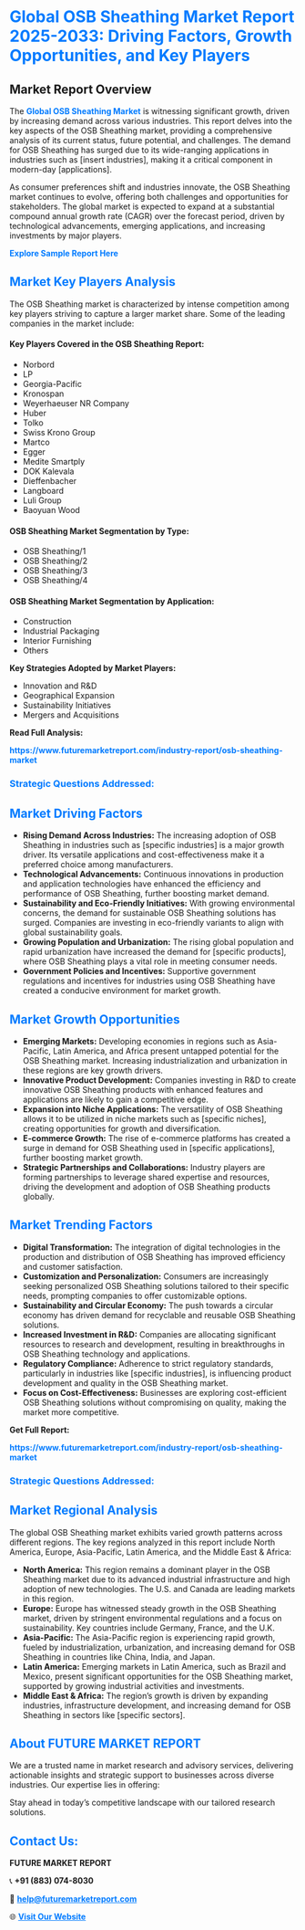 <h1 style="color: #007BFF;">Global OSB Sheathing Market Report 2025-2033: Driving Factors, Growth Opportunities, and Key Players</h1>

<section id="overview">
<h2>Market Report Overview</h2>
<p>The <a href="https://www.futuremarketreport.com/industry-report/osb-sheathing-market" style="color: #007BFF; text-decoration: none;"><strong>Global OSB Sheathing Market</strong></a> is witnessing significant growth, driven by increasing demand across various industries. This report delves into the key aspects of the OSB Sheathing market, providing a comprehensive analysis of its current status, future potential, and challenges. The demand for OSB Sheathing has surged due to its wide-ranging applications in industries such as [insert industries], making it a critical component in modern-day [applications].</p>
<p>As consumer preferences shift and industries innovate, the OSB Sheathing market continues to evolve, offering both challenges and opportunities for stakeholders. The global market is expected to expand at a substantial compound annual growth rate (CAGR) over the forecast period, driven by technological advancements, emerging applications, and increasing investments by major players.</p>
</section>

<section id="overview">
<p><a href="https://www.futuremarketreport.com/request-sample/reportId=27160" style="color: #007BFF; text-decoration: none;"><strong>Explore Sample Report Here</strong></a></p>
</section>

<section id="key-players">
<h2 style="color: #007BFF;">Market Key Players Analysis</h2>
<p>The OSB Sheathing market is characterized by intense competition among key players striving to capture a larger market share. Some of the leading companies in the market include:</p>
<h4>Key Players Covered in the OSB Sheathing Report:</h4>
<ul><li>Norbord</li><li>LP</li><li>Georgia-Pacific</li><li>Kronospan</li><li>Weyerhaeuser NR Company</li><li>Huber</li><li>Tolko</li><li>Swiss Krono Group</li><li>Martco</li><li>Egger</li><li>Medite Smartply</li><li>DOK Kalevala</li><li>Dieffenbacher</li><li>Langboard</li><li>Luli Group</li><li>Baoyuan Wood</li></ul>
<h4>OSB Sheathing Market Segmentation by Type:</h4>
<ul><li>OSB Sheathing/1</li><li>OSB Sheathing/2</li><li>OSB Sheathing/3</li><li>OSB Sheathing/4</li></ul>

<h4>OSB Sheathing Market Segmentation by Application:</h4>
<ul><li>Construction</li><li>Industrial Packaging</li><li>Interior Furnishing</li><li>Others</li></ul>
<p><strong>Key Strategies Adopted by Market Players:</strong></p>
<ul>
<li>Innovation and R&D</li>
<li>Geographical Expansion</li>
<li>Sustainability Initiatives</li>
<li>Mergers and Acquisitions</li>
</ul>
</section>

<section>
<p><strong>Read Full Analysis: </strong></p><a href="https://www.futuremarketreport.com/industry-report/osb-sheathing-market" style="color: #007BFF; text-decoration: none;"><strong>https://www.futuremarketreport.com/industry-report/osb-sheathing-market</strong></a>
<h3 style="color: #007BFF;">Strategic Questions Addressed:</h3>
</section>

<section id="driving-factors">
<h2 style="color: #007BFF;">Market Driving Factors</h2>
<ul>
<li><strong>Rising Demand Across Industries:</strong> The increasing adoption of OSB Sheathing in industries such as [specific industries] is a major growth driver. Its versatile applications and cost-effectiveness make it a preferred choice among manufacturers.</li>
<li><strong>Technological Advancements:</strong> Continuous innovations in production and application technologies have enhanced the efficiency and performance of OSB Sheathing, further boosting market demand.</li>
<li><strong>Sustainability and Eco-Friendly Initiatives:</strong> With growing environmental concerns, the demand for sustainable OSB Sheathing solutions has surged. Companies are investing in eco-friendly variants to align with global sustainability goals.</li>
<li><strong>Growing Population and Urbanization:</strong> The rising global population and rapid urbanization have increased the demand for [specific products], where OSB Sheathing plays a vital role in meeting consumer needs.</li>
<li><strong>Government Policies and Incentives:</strong> Supportive government regulations and incentives for industries using OSB Sheathing have created a conducive environment for market growth.</li>
</ul>
</section>

<section id="growth-opportunities">
<h2 style="color: #007BFF;">Market Growth Opportunities</h2>
<ul>
<li><strong>Emerging Markets:</strong> Developing economies in regions such as Asia-Pacific, Latin America, and Africa present untapped potential for the OSB Sheathing market. Increasing industrialization and urbanization in these regions are key growth drivers.</li>
<li><strong>Innovative Product Development:</strong> Companies investing in R&D to create innovative OSB Sheathing products with enhanced features and applications are likely to gain a competitive edge.</li>
<li><strong>Expansion into Niche Applications:</strong> The versatility of OSB Sheathing allows it to be utilized in niche markets such as [specific niches], creating opportunities for growth and diversification.</li>
<li><strong>E-commerce Growth:</strong> The rise of e-commerce platforms has created a surge in demand for OSB Sheathing used in [specific applications], further boosting market growth.</li>
<li><strong>Strategic Partnerships and Collaborations:</strong> Industry players are forming partnerships to leverage shared expertise and resources, driving the development and adoption of OSB Sheathing products globally.</li>
</ul>
</section>

<section id="trending-factors">
<h2 style="color: #007BFF;">Market Trending Factors</h2>
<ul>
<li><strong>Digital Transformation:</strong> The integration of digital technologies in the production and distribution of OSB Sheathing has improved efficiency and customer satisfaction.</li>
<li><strong>Customization and Personalization:</strong> Consumers are increasingly seeking personalized OSB Sheathing solutions tailored to their specific needs, prompting companies to offer customizable options.</li>
<li><strong>Sustainability and Circular Economy:</strong> The push towards a circular economy has driven demand for recyclable and reusable OSB Sheathing solutions.</li>
<li><strong>Increased Investment in R&D:</strong> Companies are allocating significant resources to research and development, resulting in breakthroughs in OSB Sheathing technology and applications.</li>
<li><strong>Regulatory Compliance:</strong> Adherence to strict regulatory standards, particularly in industries like [specific industries], is influencing product development and quality in the OSB Sheathing market.</li>
<li><strong>Focus on Cost-Effectiveness:</strong> Businesses are exploring cost-efficient OSB Sheathing solutions without compromising on quality, making the market more competitive.</li>
</ul>
</section>

<section>
<p><strong>Get Full Report: </strong></p><a href="https://www.futuremarketreport.com/industry-report/osb-sheathing-market" style="color: #007BFF; text-decoration: none;"><strong>https://www.futuremarketreport.com/industry-report/osb-sheathing-market</strong></a>
<h3 style="color: #007BFF;">Strategic Questions Addressed:</h3>
</section>


<section id="regional-analysis">
<h2 style="color: #007BFF;">Market Regional Analysis</h2>
<p>The global OSB Sheathing market exhibits varied growth patterns across different regions. The key regions analyzed in this report include North America, Europe, Asia-Pacific, Latin America, and the Middle East & Africa:</p>
<ul>
<li><strong>North America:</strong> This region remains a dominant player in the OSB Sheathing market due to its advanced industrial infrastructure and high adoption of new technologies. The U.S. and Canada are leading markets in this region.</li>
<li><strong>Europe:</strong> Europe has witnessed steady growth in the OSB Sheathing market, driven by stringent environmental regulations and a focus on sustainability. Key countries include Germany, France, and the U.K.</li>
<li><strong>Asia-Pacific:</strong> The Asia-Pacific region is experiencing rapid growth, fueled by industrialization, urbanization, and increasing demand for OSB Sheathing in countries like China, India, and Japan.</li>
<li><strong>Latin America:</strong> Emerging markets in Latin America, such as Brazil and Mexico, present significant opportunities for the OSB Sheathing market, supported by growing industrial activities and investments.</li>
<li><strong>Middle East & Africa:</strong> The region’s growth is driven by expanding industries, infrastructure development, and increasing demand for OSB Sheathing in sectors like [specific sectors].</li>
</ul>
</section>

<footer>
<h2 style="color: #007BFF;">About FUTURE MARKET REPORT</h2>
<p>We are a trusted name in market research and advisory services, delivering actionable insights and strategic support to businesses across diverse industries. Our expertise lies in offering:</p>

<p>Stay ahead in today’s competitive landscape with our tailored research solutions.</p>

<h2 style="color: #007BFF;">Contact Us:</h2>
<p><strong>FUTURE MARKET REPORT</strong></p>
<p>📞 <strong>+91 (883) 074-8030</strong></p>
<p>📧 <strong><a href="mailto:help@futuremarketreport.com" style="color: #007BFF;">help@futuremarketreport.com</a></strong></p>
<p>🌐 <strong><a href="https://www.futuremarketreport.com/" style="color: #007BFF;">Visit Our Website</a></strong></p>
</footer>